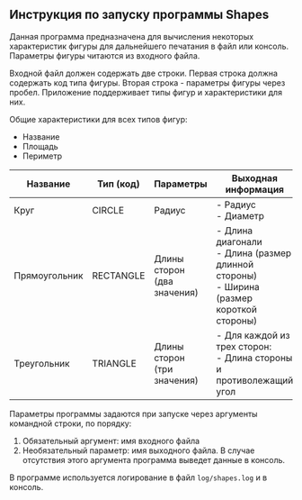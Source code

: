 ## Инструкция по   запуску программы Shapes

Данная программа предназначена для вычисления некоторых характеристик фигуры для дальнейшего печатания в файл или консоль. Параметры фигуры читаются из входного файла.  

Входной файл должен содержать две строки. Первая строка должна содержать код типа фигуры. Вторая строка - параметры фигуры через пробел.
Приложение поддерживает типы фигур и характеристики для них.

Общие характеристики для всех типов фигур:
- Название
- Площадь
-  Периметр

| Название | Тип (код) | Параметры | Выходная информация |
| ----- | -------- | ------ | ----- |
| Круг |  CIRCLE | Радиус |  - Радиус<br/>- Диаметр
| Прямоугольник |  RECTANGLE |  Длины сторон<br/> (два значения) |  - Длина диагонали<br/>- Длина (размер длинной стороны)<br/>- Ширина (размер короткой стороны)
| Треугольник |  TRIANGLE | Длины сторон<br/> (три значения)  |  - Для каждой из трех сторон:<br/>-  Длина стороны и противолежащий угол


Параметры программы задаются при запуске через аргументы командной строки, по порядку:
1. Обязательный аргумент: имя входного файла
2. Необязательный параметр: имя выходного файла. В случае отсутствия этого аргумента программа выведет данные в консоль.

В программе используется логирование в файл  `log/shapes.log`  и в консоль.

